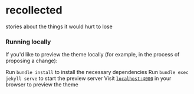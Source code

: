 # recollected
stories about the things it would hurt to lose


### Running locally

If you'd like to preview the theme locally (for example, in the process of proposing a change):

Run `bundle install` to install the necessary dependencies
Run `bundle exec jekyll serve` to start the preview server
Visit [`localhost:4000`](http://localhost:4000) in your browser to preview the theme
